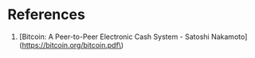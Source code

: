# References

1. \[Bitcoin: A Peer-to-Peer Electronic Cash System - Satoshi Nakamoto\]\(https://bitcoin.org/bitcoin.pdf\)



